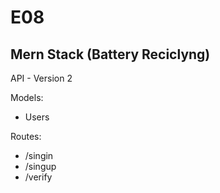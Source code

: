 # E08
## Mern Stack (Battery Reciclyng)

API - Version 2

Models:

* Users

Routes:

* /singin
* /singup
* /verify